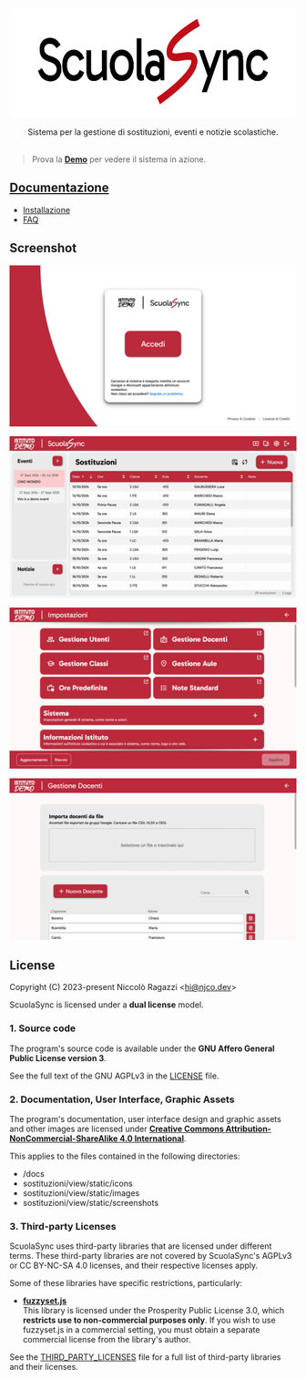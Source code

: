 <div style="background-color: white; padding: 20px 50px; border-radius: 10px; text-align: center;">
  <img src="sostituzioni/view/static/images/scuolasync.svg" alt="Logo ScuolaSync" style="height: 150px;">
</div>
<br>
<div style="text-align: center;">
  Sistema per la gestione di sostituzioni, eventi e notizie scolastiche.
</div>
<br>

> Prova la **[Demo](https://scuolasync.fuss.bz.it)** per vedere il sistema in azione.


## [Documentazione](https://nkoexe.github.io/scuolasync)

- [Installazione](https://nkoexe.github.io/scuolasync/#/installazione/README)
- [FAQ](https://nkoexe.github.io/scuolasync/#/faq)


## Screenshot

![Login](sostituzioni/view/static/screenshots/wide_login.png)

![Homepage](sostituzioni/view/static/screenshots/wide_home.png)

![Settings](sostituzioni/view/static/screenshots/wide_settings.png)

![Login](sostituzioni/view/static/screenshots/wide_docenti.png)


## License

Copyright (C) 2023-present Niccolò Ragazzi <[hi@njco.dev](mailto:hi@njco.dev)>

ScuolaSync is licensed under a **dual license** model.


### 1. Source code

The program's source code is available under the **GNU Affero General Public License version 3**.

See the full text of the GNU AGPLv3 in the [LICENSE](LICENSE) file.


### 2. Documentation, User Interface, Graphic Assets

The program's documentation, user interface design and graphic assets and other images are licensed under **[Creative Commons Attribution-NonCommercial-ShareAlike 4.0 International](https://creativecommons.org/licenses/by-nc-sa/4.0/)**.

This applies to the files contained in the following directories:

- /docs
- sostituzioni/view/static/icons
- sostituzioni/view/static/images
- sostituzioni/view/static/screenshots


### 3. Third-party Licenses

ScuolaSync uses third-party libraries that are licensed under different terms. These third-party libraries are not covered by ScuolaSync's AGPLv3 or CC BY-NC-SA 4.0 licenses, and their respective licenses apply.

Some of these libraries have specific restrictions, particularly:

- **[fuzzyset.js](http://github.com/Glench/fuzzyset.js)**\
  This library is licensed under the Prosperity Public License 3.0, which **restricts use to non-commercial purposes only**. If you wish to use fuzzyset.js in a commercial setting, you must obtain a separate commercial license from the library's author.

See the [THIRD_PARTY_LICENSES](THIRD_PARTY_LICENSES) file for a full list of third-party libraries and their licenses.
